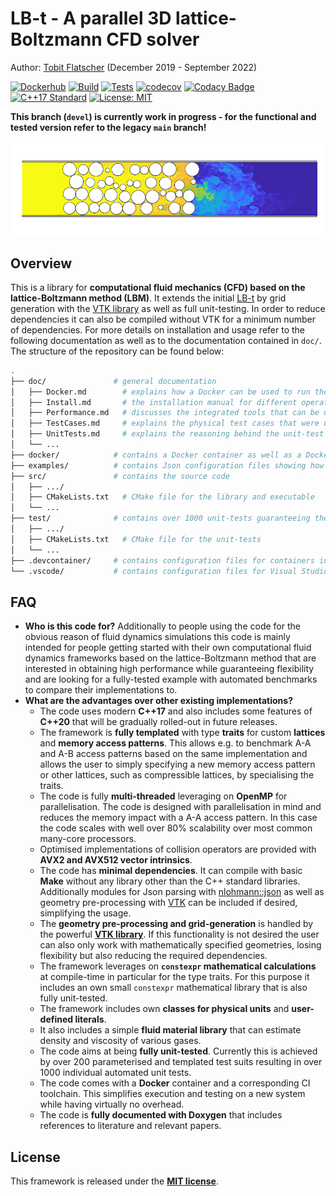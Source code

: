 # LB-t - A parallel 3D lattice-Boltzmann CFD solver

Author: [Tobit Flatscher](https://github.com/2b-t) (December 2019 - September 2022)

[![Dockerhub](https://github.com/2b-t/LB-t/actions/workflows/update-dockerhub.yml/badge.svg?branch=devel)](https://github.com/2b-t/LB-t/actions/workflows/update-dockerhub.yml) [![Build](https://github.com/2b-t/LB-t/actions/workflows/build.yml/badge.svg?branch=devel)](https://github.com/2b-t/LB-t/actions/workflows/build.yml) [![Tests](https://github.com/2b-t/LB-t/actions/workflows/run-tests.yml/badge.svg?branch=devel)](https://github.com/2b-t/LB-t/actions/workflows/run-tests.yml) [![codecov](https://codecov.io/gh/2b-t/LB-t/branch/devel/graph/badge.svg?token=C6HIQIBRDM)](https://codecov.io/gh/2b-t/LB-t) [![Codacy Badge](https://app.codacy.com/project/badge/Grade/18af2a859b2340a6bdfbd04cd8ed0626)](https://www.codacy.com/gh/2b-t/LB-t/dashboard?utm_source=github.com&amp;utm_medium=referral&amp;utm_content=2b-t/LB-t&amp;utm_campaign=Badge_Grade) [![C++17 Standard](https://img.shields.io/badge/Standard-C++17-yellow.svg?style=flat&logo=c%2B%2B)](https://isocpp.org/std/the-standard) [![License: MIT](https://img.shields.io/badge/License-MIT-yellow.svg)](https://opensource.org/licenses/MIT)



**This branch (`devel`) is currently work in progress - for the functional and tested version refer to the legacy `main` branch!**

[![Turbulent gaseous flow in porous media](doc/img/PorousMedia_Re3750Sc1.jpeg)](https://www.youtube.com/watch?v=7SR4vhMnWZc "Turbulent gaseous flow in porous media")



## Overview

This is a library for **computational fluid mechanics (CFD) based on the lattice-Boltzmann method (LBM)**. It extends the initial [LB-t](https://github.com/2b-t/LB-t/tree/v2.4) by grid generation with the [VTK library](https://vtk.org/) as well as full unit-testing. In order to reduce dependencies it can also be compiled without VTK for a minimum number of dependencies. For more details on installation and usage refer to the following documentation as well as to the documentation contained in `doc/`. The structure of the repository can be found below:

```bash
.
├── doc/               # general documentation
│   ├── Docker.md        # explains how a Docker can be used to run the code without installing it on the host system
│   ├── Install.md       # the installation manual for different operating systems
│   ├── Performance.md   # discusses the integrated tools that can be used to benchmark the code
│   ├── TestCases.md     # explains the physical test cases that were used to verify the code
│   ├── UnitTests.md     # explains the reasoning behind the unit-test suite and how it can be launched
│   └── ...
├── docker/            # contains a Docker container as well as a Docker-Compose configuration file
├── examples/          # contains Json configuration files showing how the standalone can be started
├── src/               # contains the source code
│   ├── .../
│   ├── CMakeLists.txt   # CMake file for the library and executable
│   └── ...
├── test/              # contains over 1000 unit-tests guaranteeing the correct functionality
│   ├── .../
│   ├── CMakeLists.txt   # CMake file for the unit-tests
│   └── ...
├── .devcontainer/     # contains configuration files for containers in Visual Studio Code
└── .vscode/           # contains configuration files for Visual Studio Code
```



## FAQ

- **Who is this code for?**
  Additionally to people using the code for the obvious reason of fluid dynamics simulations this code is mainly intended for people getting started with their own computational fluid dynamics frameworks based on the lattice-Boltzmann method that are interested in obtaining high performance while guaranteeing flexibility and are looking for a fully-tested example with automated benchmarks to compare their implementations to.
- **What are the advantages over other existing implementations?**
  - The code uses modern **C++17** and also includes some features of **C++20** that will be gradually rolled-out in future releases.
  - The framework is **fully templated** with type **traits** for custom **lattices** and **memory access patterns**. This allows e.g. to benchmark A-A and A-B access patterns based on the same implementation and allows the user to simply specifying a new memory access pattern or other lattices, such as compressible lattices, by specialising the traits.
  - The code is fully **multi-threaded** leveraging on **OpenMP** for parallelisation. The code is designed with parallelisation in mind and reduces the memory impact with a A-A access pattern. In this case the code scales with well over 80% scalability over most common many-core processors.
  - Optimised implementations of collision operators are provided with **AVX2 and AVX512 vector intrinsics**.
  - The code has **minimal dependencies**. It can compile with basic **Make** without any library other than the C++ standard libraries. Additionally modules for Json parsing with [nlohmann::json](https://github.com/nlohmann/json) as well as geometry pre-processing with [VTK](https://vtk.org/) can be included if desired, simplifying the usage.
  - The **geometry pre-processing and grid-generation** is handled by the powerful [**VTK library**](https://vtk.org/). If this functionality is not desired the user can also only work with mathematically specified geometries, losing flexibility but also reducing the required dependencies.
  - The framework leverages on **`constexpr` mathematical calculations** at compile-time in particular for the type traits. For this purpose it includes an own small `constexpr` mathematical library that is also fully unit-tested.
  - The framework includes own **classes for physical units** and **user-defined literals**.
  - It also includes a simple **fluid material library** that can estimate density and viscosity of various gases.
  - The code aims at being **fully unit-tested**. Currently this is achieved by over 200 parameterised and templated test suits resulting in over 1000 individual automated unit tests.
  - The code comes with a **Docker** container and a corresponding CI toolchain. This simplifies execution and testing on a new system while having virtually no overhead.
  - The code is **fully documented with Doxygen** that includes references to literature and relevant papers.



## License

This framework is released under the [**MIT license**](https://opensource.org/licenses/MIT).
